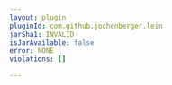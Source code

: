 ```yaml
---
layout: plugin
pluginId: com.github.jochenberger.lein
jarSha1: INVALID
isJarAvailable: false
error: NONE
violations: []

---
```

